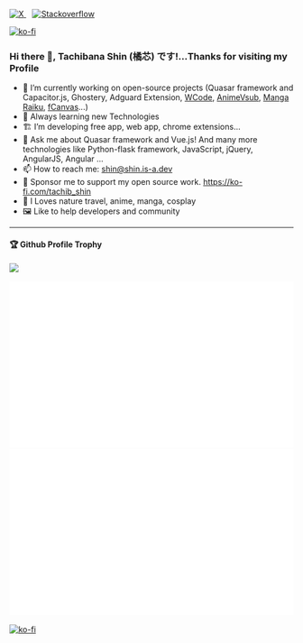 <p>
  <a href="https://twitter.com/tachib_shin">
    <img src="https://img.shields.io/twitter/follow/tachib_shin?label=Follow%20Tachibana%30Shin&style=social" alt="X">
  </a>&ensp;
  <a href="https://stackoverflow.com/users/12342919/tachibana-shin?tab=profile">
    <img src="https://img.shields.io/stackexchange/stackoverflow/r/12342919?color=orange" alt="Stackoverflow">
  </a>
</p>

[![ko-fi](https://ko-fi.com/img/githubbutton_sm.svg)](https://ko-fi.com/P5P3MM3H6)


### Hi there 👋, Tachibana Shin (橘芯) です!...Thanks for visiting my Profile


- 🔭 I’m currently working on open-source projects (Quasar framework and Capacitor.js, Ghostery, Adguard Extension,  [WCode](https://github.com/wcode), [AnimeVsub](https://github.com/anime-vsub), [Manga Raiku](https://github.com/manga-raiku), [fCanvas](https://github.com/fcanvas)...)
- 🌱 Always learning new Technologies
- 🏗 I’m developing free app, web app, chrome extensions...
- 💬 Ask me about Quasar framework and Vue.js! And many more technologies like Python-flask framework, JavaScript, jQuery, AngularJS, Angular ...
- 📫 How to reach me: shin@shin.is-a.dev
- 💖 Sponsor me to support my open source work. https://ko-fi.com/tachib_shin
- 🌴 I Loves nature travel, anime, manga, cosplay
- 🖼️ Like to help developers and community
---

<div>
  <h4>🏆 Github Profile Trophy</h4>
  <img src="https://github-profile-trophy.vercel.app/?username=tachibana-shin&theme=dark&column=7"/>
</div>

![status](https://github.com/tachibana-shin/github-stats/blob/master/generated/overview.svg#gh-dark-mode-only)
![languages-all](https://github.com/tachibana-shin/github-stats/blob/master/generated/languages.svg#gh-dark-mode-only)
<!-- ![stats](https://github-readme-stats.vercel.app/api?username=tachibana-shin&show_icons=true&theme=highcontrast&hide_border=true) -->
<!-- ![languages](https://github-readme-stats.vercel.app/api/top-langs/?username=tachibana-shin&layout=compact&theme=highcontrast&hide_border=true) -->
<!-- ![top](https://github-profile-summary-cards.vercel.app/api/cards/profile-details?username=tachibana-shin&theme=radical) -->
<!-- ![rank](https://github-readme-streak-stats.herokuapp.com/?user=tachibana-shin&theme=yellowdark&hide_border=true)
![activity](https://activity-graph.herokuapp.com/graph?username=tachibana-shin&bg_color=000000&color=D9D9D9&line=FCFF00&point=FFFFFF&hide_border=true) -->
<!-- ![trophy](https://github-profile-trophy.vercel.app/?username=tachibana-shin&row=2&column=3&theme=dark_lover) -->

[![ko-fi](https://ko-fi.com/img/githubbutton_sm.svg)](https://ko-fi.com/P5P3MM3H6)

